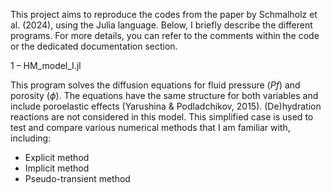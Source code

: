 This project aims to reproduce the codes from the paper by Schmalholz et al. (2024), using the Julia language.
Below, I briefly describe the different programs. For more details, you can refer to the comments within the code or the dedicated documentation section.

1 – HM_model_I.jl 

This program solves the diffusion equations for fluid pressure ($Pf$) and porosity ($\phi$).
The equations have the same structure for both variables and include poroelastic effects (Yarushina & Podladchikov, 2015).
(De)hydration reactions are not considered in this model.
This simplified case is used to test and compare various numerical methods that I am familiar with, including:
- Explicit method
- Implicit method
- Pseudo-transient method
